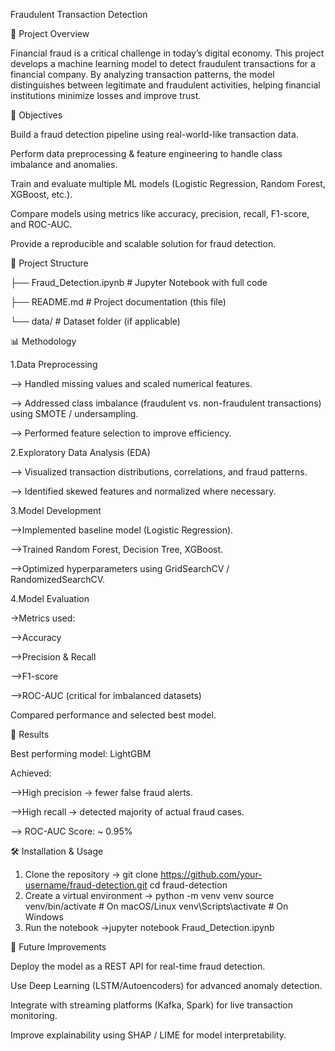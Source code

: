 Fraudulent Transaction Detection

📌 Project Overview

Financial fraud is a critical challenge in today’s digital economy. This project develops a machine learning model to detect fraudulent transactions for a financial company. By analyzing transaction patterns, the model distinguishes between legitimate and fraudulent activities, helping financial institutions minimize losses and improve trust.

🎯 Objectives

Build a fraud detection pipeline using real-world-like transaction data.

Perform data preprocessing & feature engineering to handle class imbalance and anomalies.

Train and evaluate multiple ML models (Logistic Regression, Random Forest, XGBoost, etc.).

Compare models using metrics like accuracy, precision, recall, F1-score, and ROC-AUC.

Provide a reproducible and scalable solution for fraud detection.

📂 Project Structure

├── Fraud_Detection.ipynb    # Jupyter Notebook with full code

├── README.md                # Project documentation (this file)

└── data/                    # Dataset folder (if applicable)

📊 Methodology

1.Data Preprocessing

  --> Handled missing values and scaled numerical features.

  --> Addressed class imbalance (fraudulent vs. non-fraudulent transactions) using SMOTE / undersampling.

  --> Performed feature selection to improve efficiency.

2.Exploratory Data Analysis (EDA)

  --> Visualized transaction distributions, correlations, and fraud patterns.

  --> Identified skewed features and normalized where necessary.

3.Model Development

  -->Implemented baseline model (Logistic Regression).

  -->Trained Random Forest, Decision Tree, XGBoost.

  -->Optimized hyperparameters using GridSearchCV / RandomizedSearchCV.

4.Model Evaluation

 ->Metrics used:

  -->Accuracy

  -->Precision & Recall

  -->F1-score

  -->ROC-AUC (critical for imbalanced datasets)

Compared performance and selected best model.

🚀 Results

Best performing model: LightGBM

Achieved:

  -->High precision → fewer false fraud alerts.

  -->High recall → detected majority of actual fraud cases.

  --> ROC-AUC Score: ~ 0.95%
  
🛠️ Installation & Usage

 1. Clone the repository
  -> git clone https://github.com/your-username/fraud-detection.git
cd fraud-detection
 2. Create a virtual environment
  -> python -m venv venv
source venv/bin/activate   # On macOS/Linux
venv\Scripts\activate      # On Windows
3. Run the notebook
  ->jupyter notebook Fraud_Detection.ipynb
    
📌 Future Improvements

Deploy the model as a REST API for real-time fraud detection.

Use Deep Learning (LSTM/Autoencoders) for advanced anomaly detection.

Integrate with streaming platforms (Kafka, Spark) for live transaction monitoring.

Improve explainability using SHAP / LIME for model interpretability.

